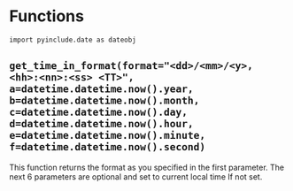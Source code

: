 # Functions

```
import pyinclude.date as dateobj
```

## `get_time_in_format(format="<dd>/<mm>/<y>, <hh>:<nn>:<ss> <TT>", a=datetime.datetime.now().year, b=datetime.datetime.now().month, c=datetime.datetime.now().day, d=datetime.datetime.now().hour, e=datetime.datetime.now().minute, f=datetime.datetime.now().second)`

This function returns the format as you specified in the first parameter. The next 6 parameters are optional and set to current local time If not set.
